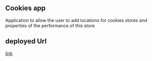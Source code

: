 ## Cookies app

Application to allow the user to add locations for cookies stores and  properties of the performance of this store

## deployed Url
[link]()
